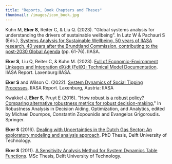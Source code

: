 ```yaml
---
title: "Reports, Book Chapters and Theses"
thumbnail: /images/icon_book.jpg
---
```


Kuhn M, **Eker S**, Reiter C, & Liu Q. (2023). "Global systems analysis for understanding the drivers of sustainable wellbeing". In Lutz W & Pachauri S (Eds.), [Systems Analysis for Sustainable Wellbeing. 50 years of IIASA research, 40 years after the Brundtland Commission, contributing to the post-2030 Global Agenda](https://pure.iiasa.ac.at/id/eprint/18965/) (pp. 61-76). IIASA. 

**Eker S**, Liu Q, Reiter C, & Kuhn M. (2023). [Full of Economic-Environment Linkages and Integration dX/dt (FeliX): Technical Model Documentation](https://pure.iiasa.ac.at/id/eprint/18984/). IIASA Report. Laxenburg:IIASA.

**Eker S** and Wilson C. (2022). [System Dynamics of Social Tipping Processes](https://pure.iiasa.ac.at/id/eprint/17955/). IIASA Report. Laxenburg, Austria: IIASA

Kwakkel J, **Eker S**, Pruyt E (2016). "[How robust is a robust policy? Comparing alternative robustness metrics for robust decision-making.](https://link.springer.com/chapter/10.1007/978-3-319-33121-8_10)" In Robustness Analysis in Decision Aiding, Optimization, and Analytics, edited by Michael  Doumpos, Constantin Zopounidis and Evangelos Grigoroudis. Springer.

**Eker S** (2016). [Dealing with Uncertainties in the Dutch Gas Sector: An exploratory modeling and analysis approach](https://repository.tudelft.nl/islandora/object/uuid:1c03192c-135d-4db0-8df9-49cf1d52540b). PhD Thesis, Delft University of Technology. 

**Eker S** (2011). [A Sensitivity Analysis Method for System Dynamics Table Functions](https://repository.tudelft.nl/islandora/object/uuid%3A42e8a459-99e4-4720-918d-9c1f791daa0c). MSc Thesis, Delft University of Technology. 
